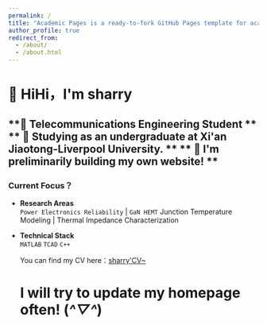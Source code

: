 ```yaml
---
permalink: /
title: "Academic Pages is a ready-to-fork GitHub Pages template for academic personal websites"
author_profile: true
redirect_from: 
  - /about/
  - /about.html
---
```


# 👋 HiHi，I'm sharry
**📡 Telecommunications Engineering Student **  
** 📍 Studying as an undergraduate at Xi'an Jiaotong-Liverpool University. **
** 🚀 I'm preliminarily building my own website! **
---
###  **Current Focus？**
- **Research Areas**  
`Power Electronics Reliability` | `GaN HEMT` Junction Temperature Modeling | Thermal Impedance Characterization  
- **Technical Stack**  
  `MATLAB` `TCAD` `C++`

  You can find my CV here：[sharry'CV~](../assets/CV.pdf)


   # I will try to update my homepage often! (*^▽^*)
